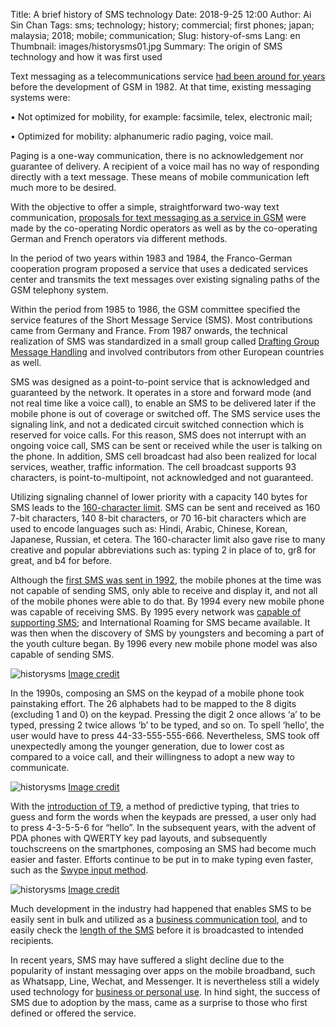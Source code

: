 Title: A brief history of SMS technology
Date: 2018-9-25 12:00
Author: Ai Sin Chan
Tags: sms; technology; history; commercial; first phones; japan; malaysia; 2018; mobile; communication; 
Slug: history-of-sms
Lang: en
Thumbnail: images/historysms01.jpg
Summary: The origin of SMS technology and how it was first used

Text messaging as a telecommunications service [had been around for years](http://www.gsmhistory.com/wp-content/uploads/2013/02/SMS-Description-1991-by-K-Holley.pdf) before the development of GSM in 1982. At that time, existing messaging systems were:

•	Not optimized for mobility, for example: facsimile, telex, electronic mail;

•	Optimized for mobility: alphanumeric radio paging, voice mail.

Paging is a one-way communication, there is no acknowledgement nor guarantee of delivery. A recipient of a voice mail has no way of responding directly with a text message. These means of mobile communication left much more to be desired. 

With the objective to offer a simple, straightforward two-way text communication, [proposals for text messaging as a service in GSM](http://www.gsm-history.org/31.html) were made by the co-operating Nordic operators as well as by the co-operating German and French operators via different methods. 

In the period of two years within 1983 and 1984, the Franco-German cooperation program proposed a service that uses a dedicated services center and transmits the text messages over existing signaling paths of the GSM telephony system. 

Within the period from 1985 to 1986, the GSM committee specified the service features of the Short Message Service (SMS). Most contributions came from Germany and France. From 1987 onwards, the technical realization of SMS was standardized in a small group called [Drafting Group Message Handling](https://www.etsi.org/technologies-clusters/technologies/past-work/cellular-history) and involved contributors from other European countries as well. 

SMS was designed as a point-to-point service that is acknowledged and guaranteed by the network. It operates in a store and forward mode (and not real time like a voice call), to enable an SMS to be delivered later if the mobile phone is out of coverage or switched off. The SMS service uses the signaling link, and not a dedicated circuit switched connection which is reserved for voice calls. For this reason, SMS does not interrupt with an ongoing voice call, SMS can be sent or received while the user is talking on the phone. In addition, SMS cell broadcast had also been realized for local services, weather, traffic information. The cell broadcast supports 93 characters, is point-to-multipoint, not acknowledged and not guaranteed.

Utilizing signaling channel of lower priority with a capacity 140 bytes for SMS leads to the [160-character limit](https://en.wikipedia.org/wiki/SMS). SMS can be sent and received as 160 7-bit characters, 140 8-bit characters, or 70 16-bit characters which are used to encode languages such as: Hindi, Arabic, Chinese, Korean, Japanese, Russian, et cetera. The 160-character limit also gave rise to many creative and popular abbreviations such as: typing 2 in place of to, gr8 for great, and b4 for before. 

Although the [first SMS was sent in 1992](https://blog.xoxzo.com/2018/08/01/history-of-2g/), the mobile phones at the time was not capable of sending SMS, only able to receive and display it, and not all of the mobile phones were able to do that. By 1994 every new mobile phone was capable of receiving SMS. By 1995 every network was [capable of supporting SMS](http://www.gsm-history.org/32.html); and International Roaming for SMS became available. It was then when the discovery of SMS by youngsters and becoming a part of the youth culture began. By 1996 every new mobile phone model was also capable of sending SMS. 

![historysms](/images/historysms01.jpg) [Image credit](https://www.theguardian.com/technology/2017/may/30/dumbphone-can-i-survive-modern-life-with-the-original-nokia-3310)

In the 1990s, composing an SMS on the keypad of a mobile phone took painstaking effort. The 26 alphabets had to be mapped to the 8 digits (excluding 1 and 0) on the keypad. Pressing the digit 2 once allows ‘a’ to be typed, pressing 2 twice allows ‘b’ to be typed, and so on. To spell ‘hello’, the user would have to press 44-33-555-555-666. Nevertheless, SMS took off unexpectedly among the younger generation, due to lower cost as compared to a voice call, and their willingness to adopt a new way to communicate. 
 
![historysms](/images/historysms02.jpg) [Image credit](https://www.dreamstime.com/royalty-free-stock-photography-cell-phone-keypad-image2288707)

With the [introduction of T9](https://www.cnet.com/news/move-over-t9-here-comes-swype/), a method of predictive typing, that tries to guess and form the words when the keypads are pressed, a user only had to press 4-3-5-5-6 for “hello”. In the subsequent years, with the advent of PDA phones with QWERTY key pad layouts, and subsequently touchscreens on the smartphones, composing an SMS had become much easier and faster. Efforts continue to be put in to make typing even faster, such as the [Swype input method](https://www.cnet.com/news/move-over-t9-here-comes-swype/).
 
![historysms](/images/historysms03.jpg) [Image credit](https://www.cnet.com/news/move-over-t9-here-comes-swype/)

Much development in the industry had happened that enables SMS to be easily sent in bulk and utilized as a [business communication tool](https://www.xoxzo.com/en/about/sms-api/), and to easily check the [length of the SMS](http://chadselph.github.io/smssplit/) before it is broadcasted to intended recipients. 

In recent years, SMS may have suffered a slight decline due to the popularity of instant messaging over apps on the mobile broadband, such as Whatsapp, Line, Wechat, and Messenger. It is nevertheless still a widely used technology for [business or personal use](https://www.xoxzo.com/en/about/sms-api/). In hind sight, the success of SMS due to adoption by the mass, came as a surprise to those who first defined or offered the service.
